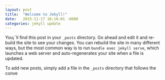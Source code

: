 ```yaml
---
layout: post
title:  "Welcome to Jekyll!"
date:   2015-11-17 16:16:01 -0600
categories: jekyll update
---
```


You¡¯ll find this post in your `_posts` directory. Go ahead and edit it and re-build the site to see your changes. You can rebuild the site in many different ways, but the most common way is to run `bundle exec jekyll serve`, which launches a web server and auto-regenerates your site when a file is updated.

To add new posts, simply add a file in the `_posts` directory that follows the conve